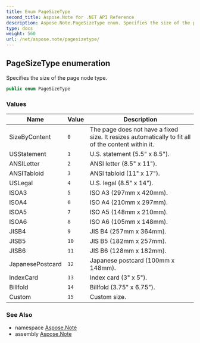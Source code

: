 ```yaml
---
title: Enum PageSizeType
second_title: Aspose.Note for .NET API Reference
description: Aspose.Note.PageSizeType enum. Specifies the size of the page node type
type: docs
weight: 560
url: /net/aspose.note/pagesizetype/
---
```

## PageSizeType enumeration

Specifies the size of the page node type.

```csharp
public enum PageSizeType
```

### Values

| Name | Value | Description |
| --- | --- | --- |
| SizeByContent | `0` | The page does not have a fixed size. It resizes automatically to fit all of the content within it. |
| USStatement | `1` | U.S. statement (5.5" x 8.5"). |
| ANSILetter | `2` | ANSI letter (8.5" x 11"). |
| ANSITabloid | `3` | ANSI tabloid (11" x 17"). |
| USLegal | `4` | U.S. legal (8.5" x 14"). |
| ISOA3 | `5` | ISO A3 (297mm x 420mm). |
| ISOA4 | `6` | ISO A4 (210mm x 297mm). |
| ISOA5 | `7` | ISO A5 (148mm x 210mm). |
| ISOA6 | `8` | ISO A6 (105mm x 148mm). |
| JISB4 | `9` | JIS B4 (257mm x 364mm). |
| JISB5 | `10` | JIS B5 (182mm x 257mm). |
| JISB6 | `11` | JIS B6 (128mm x 182mm). |
| JapanesePostcard | `12` | Japanese postcard (100mm x 148mm). |
| IndexCard | `13` | Index card (3" x 5"). |
| Billfold | `14` | Billfold (3.75" x 6.75"). |
| Custom | `15` | Custom size. |

### See Also

* namespace [Aspose.Note](../../aspose.note/)
* assembly [Aspose.Note](../../)


